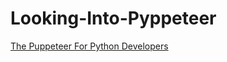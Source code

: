# Looking-Into-Pyppeteer

[The Puppeteer For Python Developers](https://www.scrapingbee.com/blog/pyppeteer/)
